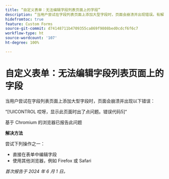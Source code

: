 ```yaml
---
title: “自定义表单：无法编辑字段列表页面上的字段”
description: “当用户尝试在字段列表页面上添加大型字段时，页面会崩溃并出现错误。有解决方法可用。”
hidefromtoc: true
feature: Custom Forms
source-git-commit: d74148711b4709355ca869f9808bed0cdcf6f6c7
workflow-type: ht
source-wordcount: '107'
ht-degree: 100%

---
```



# 自定义表单：无法编辑字段列表页面上的字段

当用户尝试在字段列表页面上添加大型字段时，页面会崩溃并出现以下错误：

“[!UICONTROL 哎呀，显示此页面时出了点问题。错误代码5]“

基于 Chromium 的浏览器已报告此问题

**解决方法**

尝试下列操作之一：

* 直接在表单中编辑字段
* 使用其他浏览器，例如 Firefox 或 Safari

_首次报告于 2024 年 6 月 1 日。_
